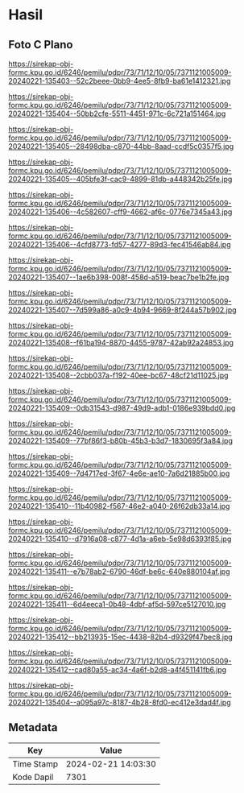 # Hasil

## Foto C Plano

https://sirekap-obj-formc.kpu.go.id/6246/pemilu/pdpr/73/71/12/10/05/7371121005009-20240221-135403--52c2beee-0bb9-4ee5-8fb9-ba61e1412321.jpg

https://sirekap-obj-formc.kpu.go.id/6246/pemilu/pdpr/73/71/12/10/05/7371121005009-20240221-135404--50bb2cfe-5511-4451-971c-6c721a151464.jpg

https://sirekap-obj-formc.kpu.go.id/6246/pemilu/pdpr/73/71/12/10/05/7371121005009-20240221-135405--28498dba-c870-44bb-8aad-ccdf5c0357f5.jpg

https://sirekap-obj-formc.kpu.go.id/6246/pemilu/pdpr/73/71/12/10/05/7371121005009-20240221-135405--405bfe3f-cac9-4899-81db-a448342b25fe.jpg

https://sirekap-obj-formc.kpu.go.id/6246/pemilu/pdpr/73/71/12/10/05/7371121005009-20240221-135406--4c582607-cff9-4662-af6c-0776e7345a43.jpg

https://sirekap-obj-formc.kpu.go.id/6246/pemilu/pdpr/73/71/12/10/05/7371121005009-20240221-135406--4cfd8773-fd57-4277-89d3-fec41546ab84.jpg

https://sirekap-obj-formc.kpu.go.id/6246/pemilu/pdpr/73/71/12/10/05/7371121005009-20240221-135407--1ae6b398-008f-458d-a519-beac7be1b2fe.jpg

https://sirekap-obj-formc.kpu.go.id/6246/pemilu/pdpr/73/71/12/10/05/7371121005009-20240221-135407--7d599a86-a0c9-4b94-9669-8f244a57b902.jpg

https://sirekap-obj-formc.kpu.go.id/6246/pemilu/pdpr/73/71/12/10/05/7371121005009-20240221-135408--f61ba194-8870-4455-9787-42ab92a24853.jpg

https://sirekap-obj-formc.kpu.go.id/6246/pemilu/pdpr/73/71/12/10/05/7371121005009-20240221-135408--2cbb037a-f192-40ee-bc67-48cf21d11025.jpg

https://sirekap-obj-formc.kpu.go.id/6246/pemilu/pdpr/73/71/12/10/05/7371121005009-20240221-135409--0db31543-d987-49d9-adb1-0186e939bdd0.jpg

https://sirekap-obj-formc.kpu.go.id/6246/pemilu/pdpr/73/71/12/10/05/7371121005009-20240221-135409--77bf86f3-b80b-45b3-b3d7-1830695f3a84.jpg

https://sirekap-obj-formc.kpu.go.id/6246/pemilu/pdpr/73/71/12/10/05/7371121005009-20240221-135409--7d4717ed-3f67-4e6e-ae10-7a6d21885b00.jpg

https://sirekap-obj-formc.kpu.go.id/6246/pemilu/pdpr/73/71/12/10/05/7371121005009-20240221-135410--11b40982-f567-46e2-a040-26f62db33a14.jpg

https://sirekap-obj-formc.kpu.go.id/6246/pemilu/pdpr/73/71/12/10/05/7371121005009-20240221-135410--d7916a08-c877-4d1a-a6eb-5e98d6393f85.jpg

https://sirekap-obj-formc.kpu.go.id/6246/pemilu/pdpr/73/71/12/10/05/7371121005009-20240221-135411--e7b78ab2-6790-46df-be6c-640e880104af.jpg

https://sirekap-obj-formc.kpu.go.id/6246/pemilu/pdpr/73/71/12/10/05/7371121005009-20240221-135411--6d4eeca1-0b48-4dbf-af5d-597ce5127010.jpg

https://sirekap-obj-formc.kpu.go.id/6246/pemilu/pdpr/73/71/12/10/05/7371121005009-20240221-135412--bb213935-15ec-4438-82b4-d9329f47bec8.jpg

https://sirekap-obj-formc.kpu.go.id/6246/pemilu/pdpr/73/71/12/10/05/7371121005009-20240221-135412--cad80a55-ac34-4a6f-b2d8-a4f451141fb6.jpg

https://sirekap-obj-formc.kpu.go.id/6246/pemilu/pdpr/73/71/12/10/05/7371121005009-20240221-135404--a095a97c-8187-4b28-8fd0-ec412e3dad4f.jpg


## Metadata

| Key        | Value               |
| ---------- | ------------------- |
| Time Stamp | 2024-02-21 14:03:30 |
| Kode Dapil | 7301                |



